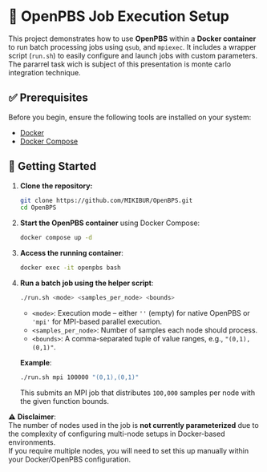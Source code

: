 # 🚧 OpenPBS Job Execution Setup

This project demonstrates how to use **OpenPBS** within a **Docker container** to run batch processing jobs using `qsub`, and `mpiexec`. It includes a wrapper script (`run.sh`) to easily configure and launch jobs with custom parameters. The pararrel task wich is subject of this presentation is monte carlo integration technique.

## ✅ Prerequisites

Before you begin, ensure the following tools are installed on your system:

- [Docker](https://docs.docker.com/get-docker/)
- [Docker Compose](https://docs.docker.com/compose/install/)

## 🚀 Getting Started

1. **Clone the repository:**

    ```bash
    git clone https://github.com/MIKIBUR/OpenBPS.git
    cd OpenBPS
    ```

2. **Start the OpenPBS container** using Docker Compose:

   ```bash
   docker compose up -d
   ```

3. **Access the running container**:

   ```bash
   docker exec -it openpbs bash
   ```

4. **Run a batch job using the helper script**:

   ```bash
   ./run.sh <mode> <samples_per_node> <bounds>
   ```

   - `<mode>`: Execution mode – either `''` (empty) for native OpenPBS or `'mpi'` for MPI-based parallel execution.
   - `<samples_per_node>`: Number of samples each node should process.
   - `<bounds>`: A comma-separated tuple of value ranges, e.g., `"(0,1),(0,1)"`.

   **Example**:

   ```bash
   ./run.sh mpi 100000 "(0,1),(0,1)"
   ```

   This submits an MPI job that distributes `100,000` samples per node with the given function bounds.

⚠️ **Disclaimer**:  
The number of nodes used in the job is **not currently parameterized** due to the complexity of configuring multi-node setups in Docker-based environments.  
If you require multiple nodes, you will need to set this up manually within your Docker/OpenPBS configuration.